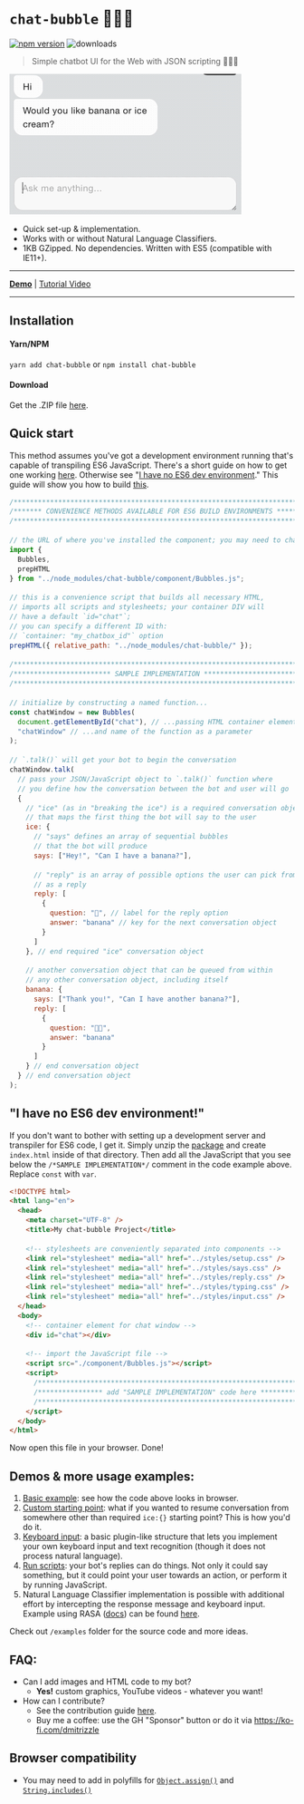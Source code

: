 # `chat-bubble` 👋🤖🤙

[![npm version](https://badge.fury.io/js/chat-bubble.svg)](https://badge.fury.io/js/chat-bubble)
![downloads](https://img.shields.io/npm/dt/chat-bubble.svg)

> Simple chatbot UI for the Web with JSON scripting 👋🤖🤙

![Screenshot](screenshot.gif?raw=true)

- Quick set-up & implementation.
- Works with or without Natural Language Classifiers.
- 1KB GZipped. No dependencies. Written with ES5 (compatible with IE11+).

---

**[Demo](#demos--more-usage-examples)** | [Tutorial Video](https://www.youtube.com/watch?v=fkJ935a7VSk)

---

## Installation

#### Yarn/NPM

`yarn add chat-bubble` or `npm install chat-bubble`

#### Download

Get the .ZIP file [here](https://github.com/dmitrizzle/chat-bubble/archive/master.zip).

## Quick start

This method assumes you've got a development environment running that's capable of transpiling ES6 JavaScript. There's a short guide on how to get one working [here](ENV.md). Otherwise see "[I have no ES6 dev environment](https://github.com/dmitrizzle/chat-bubble/new/master#i-have-no-es6-dev-environment)." This guide will show you how to build [this](https://dmitrizzle.github.io/chat-bubble/examples/1-basics.html).

```javascript
/************************************************************************/
/******* CONVENIENCE METHODS AVAILABLE FOR ES6 BUILD ENVIRONMENTS *******/
/************************************************************************/

// the URL of where you've installed the component; you may need to change this:
import {
  Bubbles,
  prepHTML
} from "../node_modules/chat-bubble/component/Bubbles.js";

// this is a convenience script that builds all necessary HTML,
// imports all scripts and stylesheets; your container DIV will
// have a default `id="chat"`;
// you can specify a different ID with:
// `container: "my_chatbox_id"` option
prepHTML({ relative_path: "../node_modules/chat-bubble/" });

/************************************************************************/
/************************ SAMPLE IMPLEMENTATION *************************/
/************************************************************************/

// initialize by constructing a named function...
const chatWindow = new Bubbles(
  document.getElementById("chat"), // ...passing HTML container element...
  "chatWindow" // ...and name of the function as a parameter
);

// `.talk()` will get your bot to begin the conversation
chatWindow.talk(
  // pass your JSON/JavaScript object to `.talk()` function where
  // you define how the conversation between the bot and user will go
  {
    // "ice" (as in "breaking the ice") is a required conversation object
    // that maps the first thing the bot will say to the user
    ice: {
      // "says" defines an array of sequential bubbles
      // that the bot will produce
      says: ["Hey!", "Can I have a banana?"],

      // "reply" is an array of possible options the user can pick from
      // as a reply
      reply: [
        {
          question: "🍌", // label for the reply option
          answer: "banana" // key for the next conversation object
        }
      ]
    }, // end required "ice" conversation object

    // another conversation object that can be queued from within
    // any other conversation object, including itself
    banana: {
      says: ["Thank you!", "Can I have another banana?"],
      reply: [
        {
          question: "🍌🍌",
          answer: "banana"
        }
      ]
    } // end conversation object
  } // end conversation object
);
```

## "I have no ES6 dev environment!"

If you don't want to bother with setting up a development server and transpiler for ES6 code, I get it. Simply unzip the [package](https://github.com/dmitrizzle/chat-bubble/archive/master.zip) and create `index.html` inside of that directory. Then add all the JavaScript that you see below the `/*SAMPLE IMPLEMENTATION*/` comment in the code example above. Replace `const` with `var`.

```html
<!DOCTYPE html>
<html lang="en">
  <head>
    <meta charset="UTF-8" />
    <title>My chat-bubble Project</title>

    <!-- stylesheets are conveniently separated into components -->
    <link rel="stylesheet" media="all" href="../styles/setup.css" />
    <link rel="stylesheet" media="all" href="../styles/says.css" />
    <link rel="stylesheet" media="all" href="../styles/reply.css" />
    <link rel="stylesheet" media="all" href="../styles/typing.css" />
    <link rel="stylesheet" media="all" href="../styles/input.css" />
  </head>
  <body>
    <!-- container element for chat window -->
    <div id="chat"></div>

    <!-- import the JavaScript file -->
    <script src="./component/Bubbles.js"></script>
    <script>
      /************************************************************************/
      /**************** add "SAMPLE IMPLEMENTATION" code here *****************/
      /************************************************************************/
    </script>
  </body>
</html>
```

Now open this file in your browser. Done!

## Demos & more usage examples:

1. [Basic example](https://dmitrizzle.github.io/chat-bubble/examples/1-basics.html): see how the code above looks in browser.
2. [Custom starting point](https://dmitrizzle.github.io/chat-bubble/examples/2-custom-starting-point.html): what if you wanted to resume conversation from somewhere other than required `ice:{}` starting point? This is how you'd do it.
3. [Keyboard input](https://dmitrizzle.github.io/chat-bubble/examples/3-keyboard-input.html): a basic plugin-like structure that lets you implement your own keyboard input and text recognition (though it does not process natural language).
4. [Run scripts](https://dmitrizzle.github.io/chat-bubble/examples/4-run-scripts.html): your bot's replies can do things. Not only it could say something, but it could point your user towards an action, or perform it by running JavaScript.
5. Natural Language Classifier implementation is possible with additional effort by intercepting the response message and keyboard input. Example using RASA ([docs](https://dmitrizzle.github.io/chat-bubble/README_RASA.md)) can be found [here](https://dmitrizzle.github.io/chat-bubble/examples/7-nlc-rasa.html).

Check out `/examples` folder for the source code and more ideas.

## FAQ:

- Can I add images and HTML code to my bot?
  - **Yes!** custom graphics, YouTube videos - whatever you want!
- How can I contribute?
  - See the contribution guide [here](CONTRIBUTING.md).
  - Buy me a coffee: use the GH "Sponsor" button or do it via https://ko-fi.com/dmitrizzle

## Browser compatibility

- You may need to add in polyfills for [`Object.assign()`](https://developer.mozilla.org/en-US/docs/Web/JavaScript/Reference/Global_Objects/Object/assign) and [`String.includes()`](https://developer.mozilla.org/en-US/docs/Web/JavaScript/Reference/Global_Objects/String/includes)
